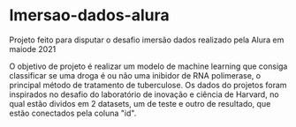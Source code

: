 # Imersao-dados-alura
Projeto feito para disputar o desafio imersão dados realizado pela Alura em maiode 2021

O objetivo de projeto é realizar um modelo de machine learning que consiga classificar se uma droga é ou não uma inibidor de RNA polimerase, o principal método de tratamento de tuberculose. Os dados do projetos foram inspirados no desafio do laboratório de inovação e ciência de Harvard, no qual estão dividos em 2 datasets, um de teste e outro de resultado, que estão conectados pela coluna "id".
